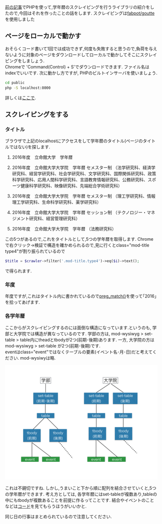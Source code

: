 [前の記事](/article/2016/06/ritsucal/)でPHPを使って,学年暦のスクレイピングを行うライブラリの紹介をしたので,今回はそれを作ったことの話をします. スクレイピングは[fabpot/goutte](https://github.com/FriendsOfPHP/Goutte)を使用しました

## ページをローカルで動かす
おそらくコード書いて1回では成功できず,何度も失敗すると思うので,負荷を与えないように対象のページをダウンロードしてローカルで動かしてそこにスクレイピングをしましょう.  
Chromeで 'Command(Control) + S'でダウンロードできます. ファイル名はindexでいいです. 次に動かし方ですが, PHPのビルトインサーバを使いましょう.
```sh
cd public
php -S localhost:8000
```
詳しくは[ここで](http://php.net/manual/ja/features.commandline.webserver.php).

## スクレイピングをする
### タイトル
ブラウザで上記のlocalhostにアクセスをして学年暦のタイトル(ページのタイトルではない)を探します.
1. 2016年度　立命館大学　学年暦

2. 2016年度　立命館大学大学院　学年暦 セメスター制
  （法学研究科、経済学研究科、経営学研究科、社会学研究科、文学研究科、国際関係研究科、政策科学研究科、応用人間科学研究科、言語教育情報研究科、公務研究科、スポーツ健康科学研究科、映像研究科、先端総合学術研究科）

3. 2016年度　立命館大学大学院　学年暦 セメスター制
  （理工学研究科、情報理工学研究科、生命科学研究科、薬学研究科）

4. 2016年度　立命館大学大学院　学年暦 セッション制
（テクノロジー・マネジメント研究科、経営管理研究科）

5. 2016年度　立命館大学大学院　学年暦
  （法務研究科）

この5つがあるので,これをタイトルとして,5つの学年暦を取得します. Chromeで右クリック→検証で構造を確かめられるので,見に行くとclass="mod-title type4"が割り振られているので
```php
$title = $crawler->filter('.mod-title.type4')->eq($i)->text();
```
で得られます.

### 年度
年度ですが,これはタイトル内に書かれているので[preg_match()](http://php.net/preg_match)を使って｢2016｣を拾ってあげます.

### 各学年暦
ここからがスクレイピングするのには面倒な構造になっています.というのも, 学部と大学院では構造が異なっているのです. 学部の方は, mod-wysiwyg > set-table > table内にtheadとtbodyが2つ(前期･後期)あります. 一方, 大学院の方はmod-wysiwyg > set-table が2つ(前期･後期)です.  
eventはclass="event"ではなくテーブルの要素(イベント名･月･日)だと考えてください. mod-wysiwyは略.

![](structure.jpeg)

これは不親切ですね. しかし,うまいこと下から順に配列を結合させていくと,5つの学年暦ができます. 考え方としては, 各学年暦にはset-tableが複数あり,tableの中にもtbodyが複数あることを前提に作るってことです.  結合やイベントのことなどは[コード](https://github.com/hrgruri/ritsucal/blob/master/src/Client.php)を見てもらうほうがいいかと.  

同じ日の行事はまとめられているので注意してください.
